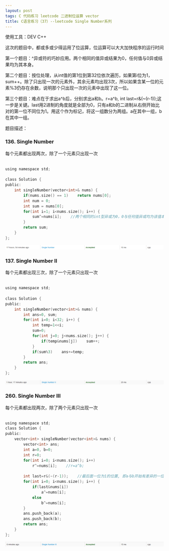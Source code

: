 ```yaml
---
layout: post
tags: C 代码练习 leetcode 二进制位运算 vector
title: C语言练习（37）--leetcode Single Number系列
---
```


使用工具：DEV C++

这次的题目中，都或多或少得运用了位运算，位运算可以大大加快程序的运行时间

第一个题目：^异或符的巧妙应用。两个相同的值异或结果为0，任何值与0异或结果均为其本身。

第二个题目：按位处理，从int值的第1位到第32位依次遍历，如果第i位为1，sum++。除了只出现一次的元素外，其余元素均出现3次，所以如果含某一位的元素%3仍存在余数，说明那个只出现一次的元素中出现了这一位。

第三个题目：难点在于求出a^b后，分别求出a和b。r=a^b, int last=r&(~(r-1));这一步是关键。last用2进制的角度就是全部为0，只有a和b的二进制从右侧开始比对的第一位不同位为1。用这个作为标记，将这一组数分为两组。a在其中一组，b在其中一组。

题目描述：

### 136. Single Number

每个元素都出现两次，除了一个元素只出现一次 

```c

using namespace std;

class Solution {
public:
    int singleNumber(vector<int>& nums) {
    	if(nums.size() == 1)    return nums[0];
		int num = 0;
		int sum = nums[0];
		for(int i=1; i<nums.size(); i++) {
			sum^=nums[i];    //两个相同的int型异或为0，0与任何值异或均为该值本身 
		}
		return sum;
    }
};

```

![](/assets/img/2016-09-08-C37/1.png)

### 137. Single Number II

每个元素都出现三次，除了一个元素只出现一次

```c

using namespace std;

class Solution {
public:
    int singleNumber(vector<int>& nums) {
        int ans=0, sum;
        for(int i=0; i<32; i++) {
        	int temp=1<<i;
        	sum=0;
        	for(int j=0; j<nums.size(); j++) {
        		if(temp&nums[j])    sum++;
			}
			if(sum%3)    ans+=temp;
		}
		return ans;
    }
};

```

![](/assets/img/2016-09-08-C37/2.png)

### 260. Single Number III

每个元素都出现两次，除了两个元素只出现一次 

```c

using namespace std;
class Solution {
public:
    vector<int> singleNumber(vector<int>& nums) {
        vector<int> ans;
        int a=0, b=0;
        int r=0;
        for(int i=0; i<nums.size(); i++)
        	r^=nums[i];    //r=a^b;
        
        int last=r&(~(r-1));    //最后面一位为1的位置, 即a与b开始有差异的一位，000010000的格式（用来区分a和b的差异)
        for(int i=0; i<nums.size(); i++) {
        	if(last&nums[i])
        		a^=nums[i];
        	else
        		b^=nums[i];
		}
		ans.push_back(a);
		ans.push_back(b);
		return ans;	
    }
};

```

![](/assets/img/2016-09-08-C37/3.png)